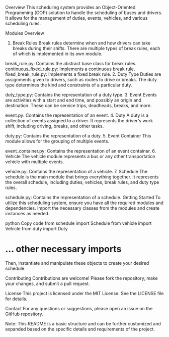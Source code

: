 Overview
This scheduling system provides an Object-Oriented Programming (OOP) solution to handle the scheduling of buses and drivers. It allows for the management of duties, events, vehicles, and various scheduling rules.

Modules Overview
1. Break Rules
Break rules determine when and how drivers can take breaks during their shifts. There are multiple types of break rules, each of which is implemented in its own module.

break_rule.py: Contains the abstract base class for break rules.
continuous_fixed_rule.py: Implements a continuous break rule.
fixed_break_rule.py: Implements a fixed break rule.
2. Duty Type
Duties are assignments given to drivers, such as routes to drive or breaks. The duty type determines the kind and constraints of a particular duty.

duty_type.py: Contains the representation of a duty type.
3. Event
Events are activities with a start and end time, and possibly an origin and destination. These can be service trips, deadheads, breaks, and more.

event.py: Contains the representation of an event.
4. Duty
A duty is a collection of events assigned to a driver. It represents the driver's work shift, including driving, breaks, and other tasks.

duty.py: Contains the representation of a duty.
5. Event Container
This module allows for the grouping of multiple events.

event_container.py: Contains the representation of an event container.
6. Vehicle
The vehicle module represents a bus or any other transportation vehicle with multiple events.

vehicle.py: Contains the representation of a vehicle.
7. Schedule
The schedule is the main module that brings everything together. It represents the overall schedule, including duties, vehicles, break rules, and duty type rules.

schedule.py: Contains the representation of a schedule.
Getting Started
To utilize this scheduling system, ensure you have all the required modules and dependencies. Import the necessary classes from the modules and create instances as needed.

python
Copy code
from schedule import Schedule
from vehicle import Vehicle
from duty import Duty
# ... other necessary imports
Then, instantiate and manipulate these objects to create your desired schedule.

Contributing
Contributions are welcome! Please fork the repository, make your changes, and submit a pull request.

License
This project is licensed under the MIT License. See the LICENSE file for details.

Contact
For any questions or suggestions, please open an issue on the GitHub repository.

Note: This README is a basic structure and can be further customized and expanded based on the specific details and requirements of the project.
